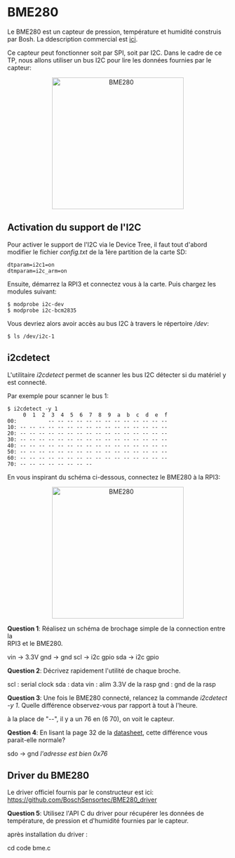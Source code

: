 # BME280

Le BME280 est un capteur de pression, température et humidité construis par
Bosh. La ddescription commercial est
[ici](https://www.bosch-sensortec.com/bst/products/all_products/bme280).

Ce capteur peut fonctionner soit par SPI, soit par I2C. Dans le cadre de ce TP,
nous allons utiliser un bus I2C pour lire les données fournies par le capteur:

<p align="center">
  <img src="https://github.com/pblottiere/embsys/blob/master/labs/rpi3/imgs/bme280.jpeg" width="300" title="BME280">
</p>

## Activation du support de l'I2C

Pour activer le support de l'I2C via le Device Tree, il faut tout d'abord
modifier le fichier *config.txt* de la 1ère partition de la carte SD:

````
dtparam=i2c1=on
dtmparam=i2c_arm=on
````

Ensuite, démarrez la RPI3 et connectez vous à la carte. Puis chargez les
modules suivant:

```` shell
$ modprobe i2c-dev
$ modprobe i2c-bcm2835
````

Vous devriez alors avoir accès au bus I2C à travers le répertoire */dev*:

```
$ ls /dev/i2c-1
```

## i2cdetect

L'utilitaire *i2cdetect* permet de scanner les bus I2C détecter si du matériel
y est connecté.

Par exemple pour scanner le bus 1:

```` shell
$ i2cdetect -y 1
     0  1  2  3  4  5  6  7  8  9  a  b  c  d  e  f
00:          -- -- -- -- -- -- -- -- -- -- -- -- --
10: -- -- -- -- -- -- -- -- -- -- -- -- -- -- -- --
20: -- -- -- -- -- -- -- -- -- -- -- -- -- -- -- --
30: -- -- -- -- -- -- -- -- -- -- -- -- -- -- -- --
40: -- -- -- -- -- -- -- -- -- -- -- -- -- -- -- --
50: -- -- -- -- -- -- -- -- -- -- -- -- -- -- -- --
60: -- -- -- -- -- -- -- -- -- -- -- -- -- -- -- --
70: -- -- -- -- -- -- -- --
````

En vous inspirant du schéma ci-dessous, connectez le BME280 à la RPI3:

 <p align="center">
  <img src="https://github.com/pblottiere/embsys/blob/master/labs/rpi3/imgs/bme280_pins.png" width="300" title="BME280">
</p>

**Question 1**: Réalisez un schéma de brochage simple de la connection entre la     
                RPI3 et le BME280.

vin -> 3.3V
gnd -> gnd
scl -> i2c gpio
sda -> i2c gpio


**Question 2**: Décrivez rapidement l'utilité de chaque broche.

scl : serial clock
sda : data
vin : alim 3.3V de la rasp
gnd : gnd de la rasp

**Question 3**: Une fois le BME280 connecté, relancez la commande
                *i2cdetect -y 1*. Quelle différence observez-vous par
                rapport à tout à l'heure.

à la place de "--", il y a un 76 en (6 70), on voit le capteur.

**Qestion 4**: En lisant la page 32 de la
[datasheet](https://www.embeddedadventures.com/datasheets/BME280.pdf), cette
               différence vous parait-elle normale?  

sdo -> gnd *l'adresse est bien 0x76*

## Driver du BME280

Le driver officiel fournis par le constructeur est ici: https://github.com/BoschSensortec/BME280_driver

**Question 5**: Utilisez l'API C du driver pour récupérer les données de
                température, de pression et d'humidité fournies par le capteur.

après installation du driver :

cd code bme.c